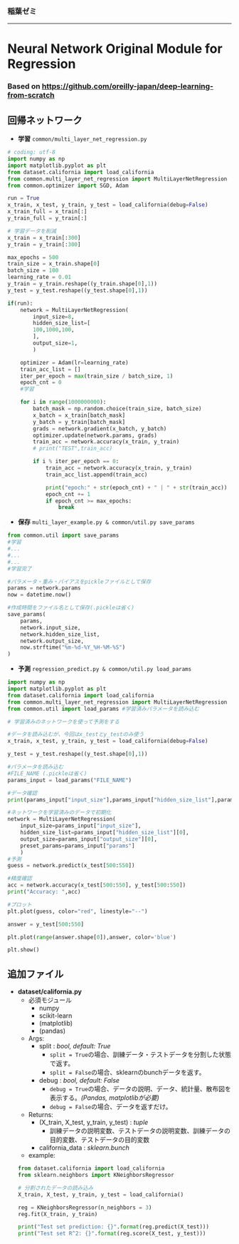 ### 稲葉ゼミ
---
# Neural Network Original Module for Regression
### Based on https://github.com/oreilly-japan/deep-learning-from-scratch

## 回帰ネットワーク
- **学習** ``common/multi_layer_net_regression.py``
``` python 
# coding: utf-8
import numpy as np
import matplotlib.pyplot as plt
from dataset.california import load_california
from common.multi_layer_net_regression import MultiLayerNetRegression
from common.optimizer import SGD, Adam

run = True
x_train, x_test, y_train, y_test = load_california(debug=False)
x_train_full = x_train[:]
y_train_full = y_train[:]

# 学習データを削減
x_train = x_train[:300]
y_train = y_train[:300]

max_epochs = 500
train_size = x_train.shape[0]
batch_size = 100
learning_rate = 0.01
y_train = y_train.reshape((y_train.shape[0],1))
y_test = y_test.reshape((y_test.shape[0],1))

if(run):
    network = MultiLayerNetRegression(
        input_size=8, 
        hidden_size_list=[
        100,1000,100,
        ], 
        output_size=1,
        )

    optimizer = Adam(lr=learning_rate)
    train_acc_list = []
    iter_per_epoch = max(train_size / batch_size, 1)
    epoch_cnt = 0
    #学習

    for i in range(1000000000):
        batch_mask = np.random.choice(train_size, batch_size)
        x_batch = x_train[batch_mask]
        y_batch = y_train[batch_mask]
        grads = network.gradient(x_batch, y_batch)
        optimizer.update(network.params, grads)
        train_acc = network.accuracy(x_train, y_train)
        # print("TEST",train_acc)

        if i % iter_per_epoch == 0:
            train_acc = network.accuracy(x_train, y_train)
            train_acc_list.append(train_acc)

            print("epoch:" + str(epoch_cnt) + " | " + str(train_acc))
            epoch_cnt += 1
            if epoch_cnt >= max_epochs:
                break
```
- **保存** ``multi_layer_example.py & common/util.py save_params``
```python 
from common.util import save_params
#学習
#...
#...
#...
#学習完了

#パラメータ・重み・バイアスをpickleファイルとして保存
params = network.params
now = datetime.now()

#作成時間をファイル名として保存(.pickleは省く)
save_params(
    params, 
    network.input_size, 
    network.hidden_size_list, 
    network.output_size, 
    now.strftime("%m-%d-%Y_%H-%M-%S")
)

```

- **予測** ``regression_predict.py & common/util.py load_params``
```python
import numpy as np
import matplotlib.pyplot as plt
from dataset.california import load_california
from common.multi_layer_net_regression import MultiLayerNetRegression
from common.util import load_params #学習済みパラメータを読み込む

# 学習済みのネットワークを使って予測をする

#データを読み込むが、今回はx_testとy_testのみ使う
x_train, x_test, y_train, y_test = load_california(debug=False)

y_test = y_test.reshape((y_test.shape[0],1))

#パラメータを読み込む
#FILE_NAME (.pickleは省く)
params_input = load_params("FILE_NAME")

#データ確認
print(params_input["input_size"],params_input["hidden_size_list"],params_input["output_size"])

#ネットワークを学習済みのデータで初期化
network = MultiLayerNetRegression(
    input_size=params_input["input_size"], 
    hidden_size_list=params_input["hidden_size_list"][0], 
    output_size=params_input["output_size"][0],
    preset_params=params_input["params"]
    )
#予測
guess = network.predict(x_test[500:550])

#精度確認
acc = network.accuracy(x_test[500:550], y_test[500:550])
print("Accuracy: ",acc)

#プロット
plt.plot(guess, color="red", linestyle="--")

answer = y_test[500:550]

plt.plot(range(answer.shape[0]),answer, color='blue')

plt.show()
```



## 追加ファイル

- **dataset/california.py**
    - 必須モジュール
        - numpy
        - scikit-learn
        - (matplotlib)
        - (pandas)
    - Args:
        - split : *bool, default: True*
            - ``split = True``の場合、訓練データ・テストデータを分割した状態で返す。
            - ``split = False``の場合、sklearnのbunchデータを返す。
        - debug : *bool, default: False*
            - ``debug = True``の場合、データの説明、データ、統計量、散布図を表示する。*(Pandas, matplotlibが必要)*
            - ``debug = False``の場合、データを返すだけ。
    - Returns:
        - (X_train, X_test, y_train, y_test) : *tuple*
            - 訓練データの説明変数、テストデータの説明変数、訓練データの目的変数、テストデータの目的変数
        - california_data : *sklearn.bunch*
    - example:
    ``` python
    from dataset.california import load_california
    from sklearn.neighbors import KNeighborsRegressor

    # 分割されたデータの読み込み
    X_train, X_test, y_train, y_test = load_california()

    reg = KNeighborsRegressor(n_neighbors = 3)
    reg.fit(X_train, y_train)

    print("Test set prediction: {}".format(reg.predict(X_test)))
    print("Test set R^2: {}".format(reg.score(X_test, y_test)))
    ```
        
